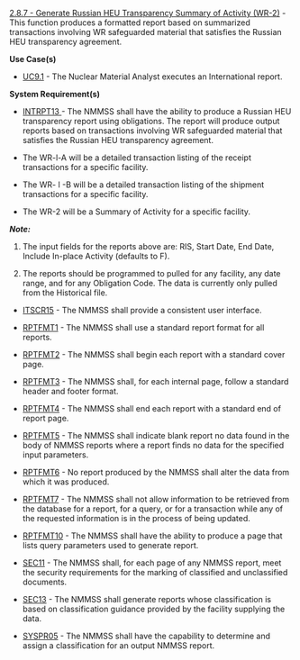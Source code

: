 <a href="https://dev.azure.com/Link-Technologies/NMMSS%20Requirements/_workitems/edit/8/" target="_blank">2.8.7 - Generate Russian HEU Transparency Summary of Activity (WR-2)</a> - This function produces a formatted report based on summarized transactions involving WR safeguarded material that satisfies the Russian HEU transparency agreement.



**Use Case(s)**

-  <a href="https://dev.azure.com/Link-Technologies/NMMSS%20Requirements/_workitems/edit/190/" target="_blank">UC9.1</a> - The Nuclear Material Analyst executes an International report.

**System Requirement(s)**

- <a href="https://dev.azure.com/Link-Technologies/NMMSS%20Requirements/_workitems/edit/284/" target="_blank">INTRPT13 </a> - The NMMSS shall have the ability to produce a Russian HEU transparency report using obligations. The report will produce output reports based on transactions involving WR safeguarded material that satisfies the Russian HEU transparency agreement.
- The WR-l-A will be a detailed transaction listing of the receipt transactions for a specific facility.

- The WR- l -B will be a detailed transaction listing of the shipment transactions for a specific facility.

- The WR-2 will be a Summary of Activity for a specific facility.

_**Note:**_
1. The input fields for the reports above are: RIS, Start Date, End Date, Include In-place Activity (defaults to F).

1. The reports should be programmed to pulled for any facility, any date range, and for any Obligation Code.  The data is currently only pulled from the Historical file.


- <a href="https://dev.azure.com/Link-Technologies/NMMSS%20Requirements/_workitems/edit/192/" target="_blank">ITSCR15</a> - The NMMSS shall provide a consistent user interface.

- <a href="https://dev.azure.com/Link-Technologies/NMMSS%20Requirements/_workitems/edit/435/" target="_blank">RPTFMT1</a>  - The NMMSS shall use a standard report format for all reports.

- <a href="https://dev.azure.com/Link-Technologies/NMMSS%20Requirements/_workitems/edit/436/" target="_blank">RPTFMT2</a> - The NMMSS shall begin each report with a standard cover page.

- <a href="https://dev.azure.com/Link-Technologies/NMMSS%20Requirements/_workitems/edit/437/" target="_blank">RPTFMT3</a> - The NMMSS shall, for each internal page, follow a standard header and footer format.

- <a href="https://dev.azure.com/Link-Technologies/NMMSS%20Requirements/_workitems/edit/438/" target="_blank">RPTFMT4</a> - The NMMSS shall end each report with a standard end of report page.

- <a href="https://dev.azure.com/Link-Technologies/NMMSS%20Requirements/_workitems/edit/439/" target="_blank">RPTFMT5</a> - The NMMSS shall indicate blank report no data found in the body of NMMSS reports where a report finds no data for the specified input parameters.

- <a href="https://dev.azure.com/Link-Technologies/NMMSS%20Requirements/_workitems/edit/440/" target="_blank">RPTFMT6</a> - No report produced by the NMMSS shall alter the data from which it was produced.

- <a href="https://dev.azure.com/Link-Technologies/NMMSS%20Requirements/_workitems/edit/441/" target="_blank">RPTFMT7</a> - The NMMSS shall not allow information to be retrieved from the database for a report, for a query, or for a transaction while any of the requested information is in the process of being updated.

- <a href="https://dev.azure.com/Link-Technologies/NMMSS%20Requirements/_workitems/edit/442/" target="_blank">RPTFMT10</a> - The NMMSS shall have the ability to produce a page that lists query parameters used to generate report.

- <a href="https://dev.azure.com/Link-Technologies/NMMSS%20Requirements/_workitems/edit/443/" target="_blank">SEC11</a> - The NMMSS shall, for each page of any NMMSS report, meet the security requirements for the marking of classified and unclassified documents.

- <a href="https://dev.azure.com/Link-Technologies/NMMSS%20Requirements/_workitems/edit/291/" target="_blank">SEC13</a> - The NMMSS shall generate reports whose classification is based on classification guidance provided by the facility supplying the data.

- <a href="https://dev.azure.com/Link-Technologies/NMMSS%20Requirements/_workitems/edit/292/" target="_blank">SYSPR05</a>  - The NMMSS shall have the capability to determine and assign a classification for an output NMMSS report.